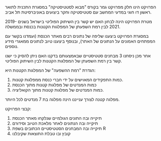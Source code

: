 הפרויקט הינו חלק מפרויקט גמר בקורס "מבוא לסטטיסטיקה" במסגרת התכנית לתואר ראשון דו חוגי במדעי המחשב עם סטטיסטיקה וחקר ביצועים באוניברסיטת תל אביב.


מטרת הפרויקט הינה לבחון האם יש קשר בין השיתוק הפוליטי בישראל בשנים 2019-2021 לבין רמת השפעתן של המפלגות הקטנות בכנסת ובממשלה.

במסגרת הפרויקט ביצענו שליפה של נתונים רבים מאתר הכנסת (ועמדנו בקשר עם המפתחים האמונים על הנתונים של האתר), ובנוסף ביצענו טיוב לנתונים ממאגרי מידע נוספים.

אחר מכן ניסחנו 3 מבחנים סטטיסטיים שבאמצעותם בדקנו האם ניתן להסיק כי ישנו קשר בין רמת השפעתן של המפלגות הקטנות לבין השיתוק הפוליטי.

הגדרת "רמת ההשפעה" של המפלגות הקטנות היא:
1. כמות התפקידים המאוישים על ידי חברי כנסת ממפלגות קטנות.
2. כמות המנדטים של מפלגות קטנות מתוך הכנסת
3. כמות המנדטים של מפלגות קטנות מתוך הקואליציה.

מפלגה קטנה לצורך ענייננו הינה מפלגה בת 7 מנדטים לכל היותר.
 
קבצי הפרויקט:
1. תיקייה ובה התונים הגולמיים שנלקחו מאתר הכנסת
2. תיקייה ובה הנתונים לאחר מלאכת הטיוב וסידורם
3. תיקייה ובה המבחנים הסטטיסטיים הכתובים בשפת R
4. קובץ ובו טבלת התוצאות שקיבלנו


